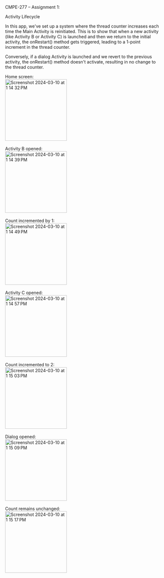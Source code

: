 CMPE-277 – Assignment 1:

Activity Lifecycle

In this app, we've set up a system where the thread counter increases each time the Main Activity is reinitiated. This is to show that when a new activity (like Activity B or Activity C) is launched and then we return to the initial activity, the onRestart() method gets triggered, leading to a 1-point increment in the thread counter.

Conversely, if a dialog Activity is launched and we revert to the previous activity, the onRestart() method doesn't activate, resulting in no change to the thread counter.

Home screen:
</br>
<img width="200" alt="Screenshot 2024-03-10 at 1 14 32 PM" src="https://github.com/nimom38/CMPE-277---Activity-Life-Cycle/assets/54052992/6c1a249a-9875-4a8b-a02c-20175a6df29c">
</br>
</br>
Activity B opened:
</br>
<img width="200" alt="Screenshot 2024-03-10 at 1 14 39 PM" src="https://github.com/nimom38/CMPE-277---Activity-Life-Cycle/assets/54052992/6562ea6d-745c-413e-93c4-f1feaecdbcb3">
</br>
</br>
Count incremented by 1:
</br>
<img width="200" alt="Screenshot 2024-03-10 at 1 14 49 PM" src="https://github.com/nimom38/CMPE-277---Activity-Life-Cycle/assets/54052992/b1adb474-4bd1-432c-a3d4-74612f0c8344">
</br>
</br>
Activity C opened:
</br>
<img width="200" alt="Screenshot 2024-03-10 at 1 14 57 PM" src="https://github.com/nimom38/CMPE-277---Activity-Life-Cycle/assets/54052992/b01d2fcf-3cfe-4d98-a631-d2bf9ca06580">
</br>
</br>
Count incremented to 2:
</br>
<img width="200" alt="Screenshot 2024-03-10 at 1 15 03 PM" src="https://github.com/nimom38/CMPE-277---Activity-Life-Cycle/assets/54052992/5033daa3-7786-44cd-b777-10286cd1098e">
</br>
</br>
Dialog opened:
</br>
<img width="200" alt="Screenshot 2024-03-10 at 1 15 09 PM" src="https://github.com/nimom38/CMPE-277---Activity-Life-Cycle/assets/54052992/ea9c30c7-88cc-4ef0-b7d7-dc53a1f441e4">
</br>
</br>
Count remains unchanged:
</br>
<img width="200" alt="Screenshot 2024-03-10 at 1 15 17 PM" src="https://github.com/nimom38/CMPE-277---Activity-Life-Cycle/assets/54052992/e5c3670e-0373-4f9c-95ae-c35895bfee0e">
